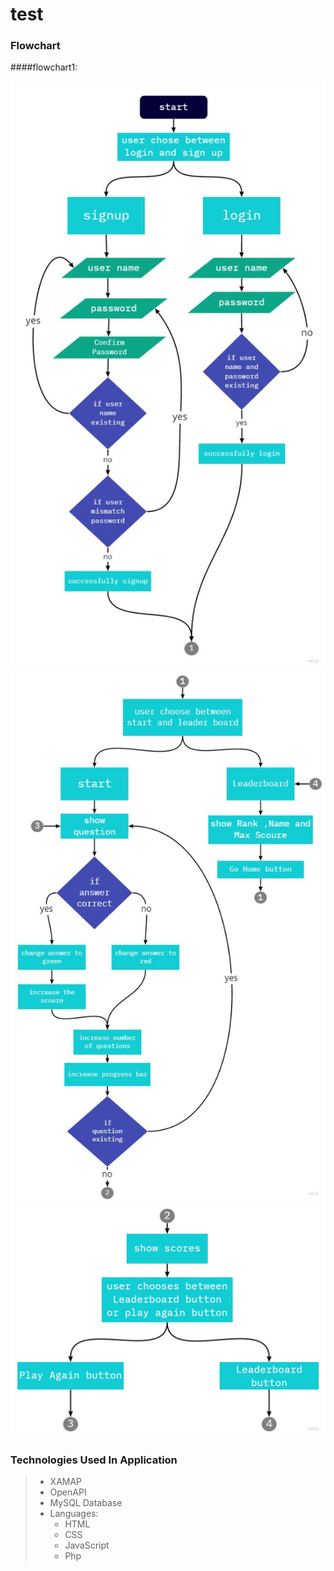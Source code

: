 # test
### Flowchart
####flowchart1:

![](Flowchart1.jpg)
![](Flowchart2.jpg)
![](Flowchart3.jpg)
### Technologies Used In Application
>- XAMAP
>- OpenAPI
>- MySQL Database 
>- Languages: 
>   - HTML
>   - CSS
>   - JavaScript 
>   - Php
